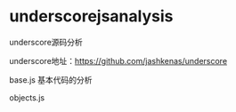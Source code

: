underscorejsanalysis
====================

underscore源码分析

underscore地址：https://github.com/jashkenas/underscore

base.js 
基本代码的分析

objects.js



